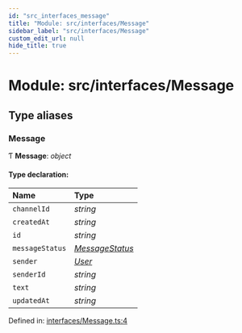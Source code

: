 ```yaml
---
id: "src_interfaces_message"
title: "Module: src/interfaces/Message"
sidebar_label: "src/interfaces/Message"
custom_edit_url: null
hide_title: true
---
```


# Module: src/interfaces/Message

## Type aliases

### Message

Ƭ **Message**: *object*

#### Type declaration:

Name | Type |
:------ | :------ |
`channelId` | *string* |
`createdAt` | *string* |
`id` | *string* |
`messageStatus` | [*MessageStatus*](src_interfaces_messagestatus.md#messagestatus) |
`sender` | [*User*](../interfaces/src_interfaces_user.user.md) |
`senderId` | *string* |
`text` | *string* |
`updatedAt` | *string* |

Defined in: [interfaces/Message.ts:4](https://github.com/xr3ngine/xr3ngine/blob/a16a45d7e/packages/common/src/interfaces/Message.ts#L4)
